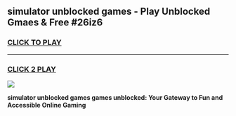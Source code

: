 
## simulator unblocked games - Play Unblocked Gmaes & Free #26iz6
<h3>
<a href="https://news.freeplayer.one?title=simulator_unblocked_games&ref=03M">CLICK TO PLAY</a></h3>
<hr>

<h3>
<a href="https://news.freeplayer.one?title=simulator_unblocked_games&ref=03M">CLICK 2 PLAY</a>
  
</h3>

<a href="https://news.freeplayer.one?title=simulator_unblocked_games&ref=03M"><img src="https://clearcache.store/games.png"></a>


**simulator unblocked games games unblocked: Your Gateway to Fun and Accessible Online Gaming**
